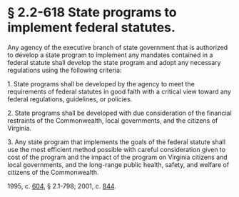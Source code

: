 # § 2.2-618 State programs to implement federal statutes.

<p>Any agency of the executive branch of state government that is authorized to develop a state program to implement any mandates contained in a federal statute shall develop the state program and adopt any necessary regulations using the following criteria:</p><p>1. State programs shall be developed by the agency to meet the requirements of federal statutes in good faith with a critical view toward any federal regulations, guidelines, or policies.</p><p>2. State programs shall be developed with due consideration of the financial restraints of the Commonwealth, local governments, and the citizens of Virginia.</p><p>3. Any state program that implements the goals of the federal statute shall use the most efficient method possible with careful consideration given to cost of the program and the impact of the program on Virginia citizens and local governments, and the long-range public health, safety, and welfare of citizens of the Commonwealth.</p><p>1995, c. <a href='http://lis.virginia.gov/cgi-bin/legp604.exe?951+ful+CHAP0604'>604</a>, § 2.1-798; 2001, c. <a href='http://lis.virginia.gov/cgi-bin/legp604.exe?011+ful+CHAP0844'>844</a>.</p>